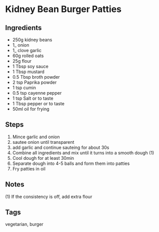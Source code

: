 # Kidney Bean Burger Patties

## Ingredients 

* 250g kidney beans 
* 1_ onion
* 1_ clove garlic
* 60g rolled oats
* 25g flour
* 1 Tbsp soy sauce 
* 1 Tbsp mustard
* 0.5 Tbsp broth powder 
* 2 tsp Paprika powder
* 1 tsp cumin
* 0.5 tsp cayenne pepper
* 1 tsp Salt or to taste 
* 1 Tbsp pepper or to taste
* 50ml oil for frying 

## Steps
 
1. Mince garlic and onion
2. sautee onion until transparent
3. add garlic and continue sauteing for about 30s
4. Combine all ingredients and mix until it turns into a smooth dough (1)
5. Cool dough for at least 30min
6. Separate dough into 4-5 balls and form them into patties 
7. Fry patties in oil

## Notes 

(1) If the consistency is off, add extra flour

## Tags
vegetarian, burger
